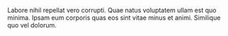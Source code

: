 Labore nihil repellat vero corrupti. Quae natus voluptatem ullam est quo minima. Ipsam eum corporis quas eos sint vitae minus et animi. Similique quo vel dolorum.
